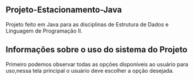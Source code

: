 ## Projeto-Estacionamento-Java
Projeto feito em Java para as disciplinas de Estrutura de Dados e Linguagem de Programação II.

## Informações sobre o uso do sistema do Projeto
Primeiro podemos observar todas as opções disponíveis ao usuário para uso,nessa tela principal o usuário deve escolher a opção desejada.



